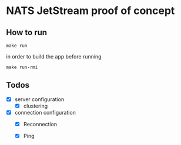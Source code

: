 # NATS JetStream proof of concept

## How to run

```
make run
```

in order to build the app before running 
```
make run-rmi
```

## Todos
- [X] server configuration
    - [X] clustering
- [X] connection configuration
    - [X] Reconnection
    - [X] Ping

